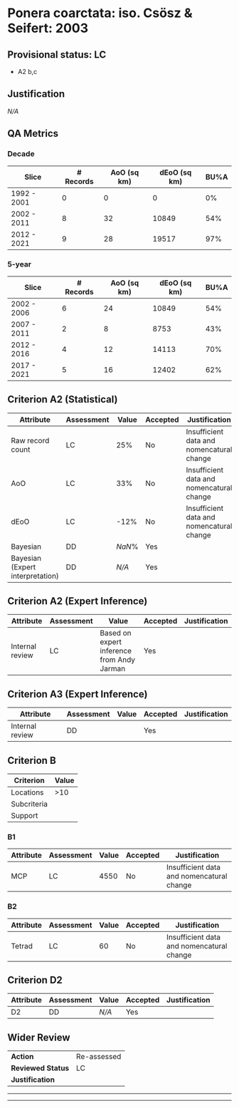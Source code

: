 # Ponera coarctata: iso. Csösz & Seifert: 2003
## Provisional status: LC
- A2 b,c

## Justification
*N/A*
## QA Metrics
### Decade
| Slice | # Records | AoO (sq km) | dEoO (sq km) |BU%A |
|---|---|---|---|---|
|1992 - 2001|0|0|0|0%|
|2002 - 2011|8|32|10849|54%|
|2012 - 2021|9|28|19517|97%|
### 5-year
| Slice | # Records | AoO (sq km) | dEoO (sq km) |BU%A |
|---|---|---|---|---|
|2002 - 2006|6|24|10849|54%|
|2007 - 2011|2|8|8753|43%|
|2012 - 2016|4|12|14113|70%|
|2017 - 2021|5|16|12402|62%|
## Criterion A2 (Statistical)
|Attribute|Assessment|Value|Accepted|Justification
|---|---|---|---|---|
|Raw record count|LC|25%|No|Insufficient data and nomencatural change|
|AoO|LC|33%|No|Insufficient data and nomencatural change|
|dEoO|LC|-12%|No|Insufficient data and nomencatural change|
|Bayesian|DD|*NaN*%|Yes||
|Bayesian (Expert interpretation)|DD|*N/A*|Yes||
## Criterion A2 (Expert Inference)
|Attribute|Assessment|Value|Accepted|Justification
|---|---|---|---|---|
|Internal review|LC|Based on expert inference from Andy Jarman|Yes||
## Criterion A3 (Expert Inference)
|Attribute|Assessment|Value|Accepted|Justification
|---|---|---|---|---|
|Internal review|DD||Yes||
## Criterion B
|Criterion| Value|
|---|---|
|Locations|>10|
|Subcriteria||
|Support||
### B1
|Attribute|Assessment|Value|Accepted|Justification
|---|---|---|---|---|
|MCP|LC|4550|No|Insufficient data and nomencatural change|
### B2
|Attribute|Assessment|Value|Accepted|Justification
|---|---|---|---|---|
|Tetrad|LC|60|No|Insufficient data and nomencatural change|
## Criterion D2
|Attribute|Assessment|Value|Accepted|Justification
|---|---|---|---|---|
|D2|DD|*N/A*|Yes||
## Wider Review
|  |  |
|---|---|
|**Action**|Re-assessed|
|**Reviewed Status**|LC|
|**Justification**||
---
 ---
 <br><br>
